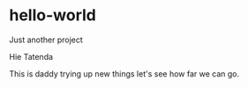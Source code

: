 # hello-world
Just another project

Hie Tatenda

This is daddy trying up new things let's see how far we can go.

